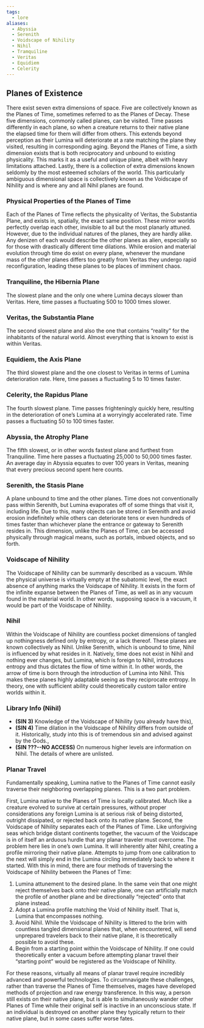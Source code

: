 ```yaml
---
tags:
  - lore
aliases:
  - Abyssia
  - Serenith
  - Voidscape of Nihility
  - Nihil
  - Tramquiline
  - Veritas
  - Equidiem
  - Celerity
---
```

## Planes of Existence
There exist seven extra dimensions of space. Five are collectively known as the Planes of Time, sometimes referred to as the Planes of Decay. These five dimensions, commonly called planes, can be visited. Time passes differently in each plane, so when a creature returns to their native plane the elapsed time for them will differ from others. This extends beyond perception as their Lumina will deteriorate at a rate matching the plane they visited, resulting in corresponding aging. Beyond the Planes of Time, a sixth dimension exists that is both reciprocatory and unbound to existing physicality. This marks it as a useful and unique plane, albeit with heavy limitations attached. Lastly, there is a collection of extra dimensions known seldomly by the most esteemed scholars of the world. This particularly ambiguous dimensional space is collectively known as the Voidscape of Nihility and is where any and all Nihil planes are found.


### Physical Properties of the Planes of Time
Each of the Planes of Time reflects the physicality of Veritas, the Substantia Plane, and exists in, spatially, the exact same position. These mirror worlds perfectly overlap each other, invisible to all but the most planarly attuned. However, due to the individual natures of the planes, they are hardly alike. Any denizen of each would describe the other planes as alien, especially so for those with drastically different time dilations. While erosion and material evolution through time do exist on every plane, whenever the mundane mass of the other planes differs too greatly from Veritas they undergo rapid reconfiguration, leading these planes to be places of imminent chaos.


### Tranquiline, the Hibernia Plane
The slowest plane and the only one where Lumina decays slower than Veritas. Here, time passes a fluctuating 500 to 1000 times slower.

### Veritas, the Substantia Plane
The second slowest plane and also the one that contains “reality” for the inhabitants of the natural world. Almost everything that is known to exist is within Veritas.

### Equidiem, the Axis Plane
The third slowest plane and the one closest to Veritas in terms of Lumina deterioration rate. Here, time passes a fluctuating 5 to 10 times faster.

### Celerity, the Rapidus Plane
The fourth slowest plane. Time passes frighteningly quickly here, resulting in the deterioration of one’s Lumina at a worryingly accelerated rate. Time passes a fluctuating 50 to 100 times faster.

### Abyssia, the Atrophy Plane
The fifth slowest, or in other words fastest plane and furthest from Tranquiline. Time here passes a fluctuating 25,000 to 50,000 times faster. An average day in Abyssia equates to over 100 years in Veritas, meaning that every precious second spent here counts.

### Serenith, the Stasis Plane
A plane unbound to time and the other planes. Time does not conventionally pass within Serenith, but Lumina evaporates off of some things that visit it, including life. Due to this, many objects can be stored in Serenith and avoid erosion indefinitely while others can deteriorate tens or even hundreds of times faster than whichever plane the entrance or gateway to Serenith resides in. This dimension, unlike the Planes of Time, can be accessed physically through magical means, such as portals, imbued objects, and so forth.

### Voidscape of Nihility
The Voidscape of Nihility can be summarily described as a vacuum. While the physical universe is virtually empty at the subatomic level, the exact absence of anything marks the Voidscape of Nihility. It exists in the form of the infinite expanse between the Planes of Time, as well as in any vacuum found in the material world. In other words, supposing space is a vacuum, it would be part of the Voidscape of Nihility.

### Nihil
Within the Voidscape of Nihility are countless pocket dimensions of tangled up nothingness defined only by entropy, or a lack thereof. These planes are known collectively as Nihil. Unlike Serenith, which is unbound to time, Nihil is influenced by what resides in it. Natively, time does not exist in Nihil and nothing ever changes, but Lumina, which is foreign to Nihil, introduces entropy and thus dictates the flow of time within it. In other words, the arrow of time is born through the introduction of Lumina into Nihil. This makes these planes highly adaptable seeing as they reciprocate entropy. In theory, one with sufficient ability could theoretically custom tailor entire worlds within it.
### Library Info (Nihil)
- **(SIN 3)** Knowledge of the Voidscape of Nihility (you already have this),
- **(SIN 4)** Time dilation in the Voidscape of Nihility differs from outside of it. Historically, study into this is of tremendous sin and advised against by the Gods.,
- **(SIN ???--NO ACCESS)** On numerous higher levels are information on Nihil. The details of where are unlisted.

### Planar Travel
Fundamentally speaking, Lumina native to the Planes of Time cannot easily traverse their neighboring overlapping planes. This is a two part problem. 

First, Lumina native to the Planes of Time is locally calibrated. Much like a creature evolved to survive at certain pressures, without proper considerations any foreign Lumina is at serious risk of being distorted, outright dissipated, or rejected back onto its native plane. Second, the Voidscape of Nihility separates each of the Planes of Time. Like unforgiving seas which bridge distant continents together, the vacuum of the Voidscape is in of itself an arduous hurdle that any planar traveler must overcome. The problem here lies in one’s own Lumina. It will inherently alter Nihil, creating a profile mirroring their native plane. Attempts to jump from one calibration to the next will simply end in the Lumina circling immediately back to where it started. With this in mind, there are four methods of traversing the Voidscape of Nihility between the Planes of Time:

1. Lumina attunement to the desired plane. In the same vein that one might reject themselves back onto their native plane, one can artificially match the profile of another plane and be directionally “rejected” onto that plane instead.
2. Adopt a Lumina profile matching the Void of Nihility itself. That is, Lumina that encompasses nothing.
3. Avoid Nihil. While the Voidscape of Nihility is littered to the brim with countless tangled dimensional planes that, when encountered, will send unprepared travelers back to their native plane, it is theoretically possible to avoid these.
  4. Begin from a starting point within the Voidscape of Nihility. If one could theoretically enter a vacuum before attempting planar travel their “starting point” would be registered as the Voidscape of Nihility.
  

For these reasons, virtually all means of planar travel require incredibly advanced and powerful technologies. To circumnavigate these challenges, rather than traverse the Planes of Time themselves, mages have developed methods of projection and raw energy transference. In this way, a person still exists on their native plane, but is able to simultaneously wander other Planes of Time while their original self is inactive in an unconscious state. If an individual is destroyed on another plane they typically return to their native plane, but in some cases suffer worse fates.
